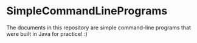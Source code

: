 # SimpleCommandLinePrograms
The documents in this repository are simple command-line programs that were built in Java for practice! :)
